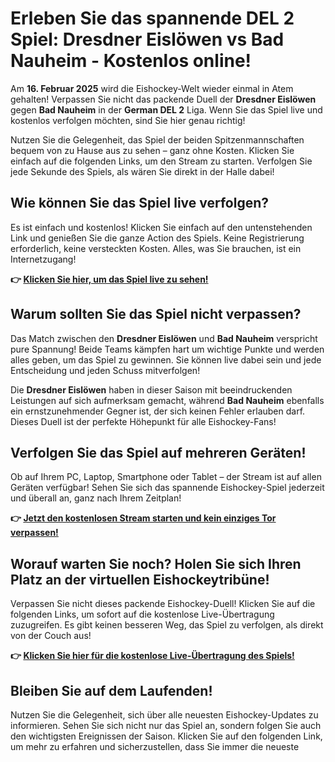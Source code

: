 # Erleben Sie das spannende DEL 2 Spiel: Dresdner Eislöwen vs Bad Nauheim - Kostenlos online!

Am **16. Februar 2025** wird die Eishockey-Welt wieder einmal in Atem gehalten! Verpassen Sie nicht das packende Duell der **Dresdner Eislöwen** gegen **Bad Nauheim** in der **German DEL 2** Liga. Wenn Sie das Spiel live und kostenlos verfolgen möchten, sind Sie hier genau richtig!

Nutzen Sie die Gelegenheit, das Spiel der beiden Spitzenmannschaften bequem von zu Hause aus zu sehen – ganz ohne Kosten. Klicken Sie einfach auf die folgenden Links, um den Stream zu starten. Verfolgen Sie jede Sekunde des Spiels, als wären Sie direkt in der Halle dabei!

## Wie können Sie das Spiel live verfolgen?

Es ist einfach und kostenlos! Klicken Sie einfach auf den untenstehenden Link und genießen Sie die ganze Action des Spiels. Keine Registrierung erforderlich, keine versteckten Kosten. Alles, was Sie brauchen, ist ein Internetzugang!

**👉 [Klicken Sie hier, um das Spiel live zu sehen!](https://tinyurl.com/livestreamfreeo?st=Dresdner+Eislowen+vs+Bad+Nauheim&si=ghc)**

## Warum sollten Sie das Spiel nicht verpassen?

Das Match zwischen den **Dresdner Eislöwen** und **Bad Nauheim** verspricht pure Spannung! Beide Teams kämpfen hart um wichtige Punkte und werden alles geben, um das Spiel zu gewinnen. Sie können live dabei sein und jede Entscheidung und jeden Schuss mitverfolgen!

Die **Dresdner Eislöwen** haben in dieser Saison mit beeindruckenden Leistungen auf sich aufmerksam gemacht, während **Bad Nauheim** ebenfalls ein ernstzunehmender Gegner ist, der sich keinen Fehler erlauben darf. Dieses Duell ist der perfekte Höhepunkt für alle Eishockey-Fans!

## Verfolgen Sie das Spiel auf mehreren Geräten!

Ob auf Ihrem PC, Laptop, Smartphone oder Tablet – der Stream ist auf allen Geräten verfügbar! Sehen Sie sich das spannende Eishockey-Spiel jederzeit und überall an, ganz nach Ihrem Zeitplan!

**👉 [Jetzt den kostenlosen Stream starten und kein einziges Tor verpassen!](https://tinyurl.com/livestreamfreeo?st=Dresdner+Eislowen+vs+Bad+Nauheim&si=ghc)**

## Worauf warten Sie noch? Holen Sie sich Ihren Platz an der virtuellen Eishockeytribüne!

Verpassen Sie nicht dieses packende Eishockey-Duell! Klicken Sie auf die folgenden Links, um sofort auf die kostenlose Live-Übertragung zuzugreifen. Es gibt keinen besseren Weg, das Spiel zu verfolgen, als direkt von der Couch aus!

**👉 [Klicken Sie hier für die kostenlose Live-Übertragung des Spiels!](https://tinyurl.com/livestreamfreeo?st=Dresdner+Eislowen+vs+Bad+Nauheim&si=ghc)**

## Bleiben Sie auf dem Laufenden!

Nutzen Sie die Gelegenheit, sich über alle neuesten Eishockey-Updates zu informieren. Sehen Sie sich nicht nur das Spiel an, sondern folgen Sie auch den wichtigsten Ereignissen der Saison. Klicken Sie auf den folgenden Link, um mehr zu erfahren und sicherzustellen, dass Sie immer die neueste
